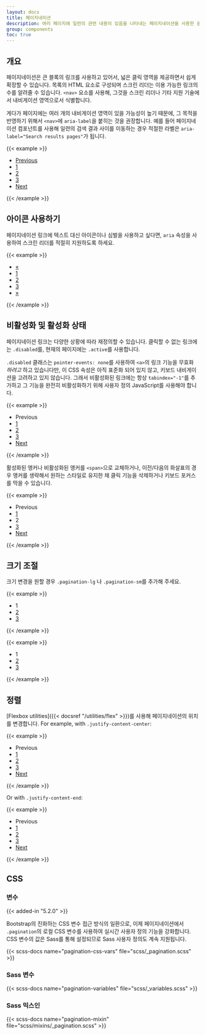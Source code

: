 ```yaml
---
layout: docs
title: 페이지네이션
description: 여러 페이지에 일련의 관련 내용이 있음을 나타내는 페이지네이션을 사용한 문서와 예시입니다.
group: components
toc: true
---
```


## 개요

페이지네이션은 큰 블록의 링크를 사용하고 있어서, 넓은 클릭 영역을 제공하면서 쉽게 확장할 수 있습니다. 목록의 HTML 요소로 구성되며 스크린 리더는 이용 가능한 링크의 수를 알려줄 수 있습니다. `<nav>` 요소를 사용해, 그것을 스크린 리더나 기타 지원 기술에서 내비게이션 영역으로서 식별합니다.

게다가 페이지에는 여러 개의 내비게이션 영역이 있을 가능성이 높기 때문에, 그 목적을 반영하기 위해서 `<nav>`에 `aria-label`을 붙히는 것을 권장합니다. 예를 들어 페이지네이션 컴포넌트를 사용해 일련의 검색 결과 사이를 이동하는 경우 적절한 라벨은 `aria-label="Search results pages"`가 됩니다.

{{< example >}}
<nav aria-label="Page navigation example">
  <ul class="pagination">
    <li class="page-item"><a class="page-link" href="#">Previous</a></li>
    <li class="page-item"><a class="page-link" href="#">1</a></li>
    <li class="page-item"><a class="page-link" href="#">2</a></li>
    <li class="page-item"><a class="page-link" href="#">3</a></li>
    <li class="page-item"><a class="page-link" href="#">Next</a></li>
  </ul>
</nav>
{{< /example >}}

## 아이콘 사용하기

페이지네이션 링크에 텍스트 대신 아이콘이나 심벌을 사용하고 싶다면, `aria` 속성을 사용하여 스크린 리더를 적절히 지원하도록 하세요.

{{< example >}}
<nav aria-label="Page navigation example">
  <ul class="pagination">
    <li class="page-item">
      <a class="page-link" href="#" aria-label="Previous">
        <span aria-hidden="true">&laquo;</span>
      </a>
    </li>
    <li class="page-item"><a class="page-link" href="#">1</a></li>
    <li class="page-item"><a class="page-link" href="#">2</a></li>
    <li class="page-item"><a class="page-link" href="#">3</a></li>
    <li class="page-item">
      <a class="page-link" href="#" aria-label="Next">
        <span aria-hidden="true">&raquo;</span>
      </a>
    </li>
  </ul>
</nav>
{{< /example >}}

## 비활성화 및 활성화 상태

페이지네이션 링크는 다양한 상황에 따라 재정의할 수 있습니다. 클릭할 수 없는 링크에는 `.disabled`를, 현재의 페이지에는 `.active`를 사용합니다.

`.disabled` 클래스는 `pointer-events: none`를 사용하여 `<a>`의 링크 기능을 무효화 _하려고_ 하고 있습니다만, 이 CSS 속성은 아직 표준화 되어 있지 않고, 키보드 내비게이션을 고려하고 있지 않습니다. 그래서 비활성화된 링크에는 항상 `tabindex="-1"`를 추가하고 그 기능을 완전히 비활성화하기 위헤 사용자 정의 JavaScript를 사용해야 합니다.

{{< example >}}
<nav aria-label="...">
  <ul class="pagination">
    <li class="page-item disabled">
      <a class="page-link">Previous</a>
    </li>
    <li class="page-item"><a class="page-link" href="#">1</a></li>
    <li class="page-item active" aria-current="page">
      <a class="page-link" href="#">2</a>
    </li>
    <li class="page-item"><a class="page-link" href="#">3</a></li>
    <li class="page-item">
      <a class="page-link" href="#">Next</a>
    </li>
  </ul>
</nav>
{{< /example >}}

활성화된 앵커나 비활성화된 앵커를 `<span>`으로 교체하거나, 이전/다음의 화살표의 경우 앵커를 생략해서 원하는 스타일로 유지한 채 클릭 기능을 삭제하거나 키보드 포커스를 막을 수 있습니다.

{{< example >}}
<nav aria-label="...">
  <ul class="pagination">
    <li class="page-item disabled">
      <span class="page-link">Previous</span>
    </li>
    <li class="page-item"><a class="page-link" href="#">1</a></li>
    <li class="page-item active" aria-current="page">
      <span class="page-link">2</span>
    </li>
    <li class="page-item"><a class="page-link" href="#">3</a></li>
    <li class="page-item">
      <a class="page-link" href="#">Next</a>
    </li>
  </ul>
</nav>
{{< /example >}}

## 크기 조절

크기 변경을 원할 경우 `.pagination-lg` 나 `.pagination-sm`를 추가해 주세요.

{{< example >}}
<nav aria-label="...">
  <ul class="pagination pagination-lg">
    <li class="page-item active" aria-current="page">
      <span class="page-link">1</span>
    </li>
    <li class="page-item"><a class="page-link" href="#">2</a></li>
    <li class="page-item"><a class="page-link" href="#">3</a></li>
  </ul>
</nav>
{{< /example >}}

{{< example >}}
<nav aria-label="...">
  <ul class="pagination pagination-sm">
    <li class="page-item active" aria-current="page">
      <span class="page-link">1</span>
    </li>
    <li class="page-item"><a class="page-link" href="#">2</a></li>
    <li class="page-item"><a class="page-link" href="#">3</a></li>
  </ul>
</nav>
{{< /example >}}

## 정렬

[Flexbox utilities]({{< docsref "/utilities/flex" >}})를 사용해 페이지네이션의 위치를 변경합니다. For example, with `.justify-content-center`:

{{< example >}}
<nav aria-label="Page navigation example">
  <ul class="pagination justify-content-center">
    <li class="page-item disabled">
      <a class="page-link">Previous</a>
    </li>
    <li class="page-item"><a class="page-link" href="#">1</a></li>
    <li class="page-item"><a class="page-link" href="#">2</a></li>
    <li class="page-item"><a class="page-link" href="#">3</a></li>
    <li class="page-item">
      <a class="page-link" href="#">Next</a>
    </li>
  </ul>
</nav>
{{< /example >}}

Or with `.justify-content-end`:

{{< example >}}
<nav aria-label="Page navigation example">
  <ul class="pagination justify-content-end">
    <li class="page-item disabled">
      <a class="page-link">Previous</a>
    </li>
    <li class="page-item"><a class="page-link" href="#">1</a></li>
    <li class="page-item"><a class="page-link" href="#">2</a></li>
    <li class="page-item"><a class="page-link" href="#">3</a></li>
    <li class="page-item">
      <a class="page-link" href="#">Next</a>
    </li>
  </ul>
</nav>
{{< /example >}}

## CSS

### 변수

{{< added-in "5.2.0" >}}

Bootstrap의 진화하는 CSS 변수 접근 방식의 일환으로, 이제 페이지네이션에서 `.pagination`의 로컬 CSS 변수를 사용하여 실시간 사용자 정의 기능을 강화합니다. CSS 변수의 값은 Sass를 통해 설정되므로 Sass 사용자 정의도 계속 지원됩니다.

{{< scss-docs name="pagination-css-vars" file="scss/_pagination.scss" >}}

### Sass 변수

{{< scss-docs name="pagination-variables" file="scss/_variables.scss" >}}

### Sass 믹스인

{{< scss-docs name="pagination-mixin" file="scss/mixins/_pagination.scss" >}}
